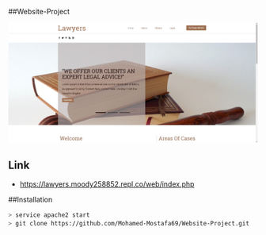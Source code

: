 ##Website-Project

![img-1](Lawyers-Office.jpg)

Link
-----

* https://lawyers.moody258852.repl.co/web/index.php

##Installation

```sh
> service apache2 start
> git clone https://github.com/Mohamed-Mostafa69/Website-Project.git
```
